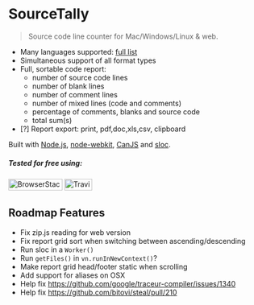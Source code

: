 # SourceTally
> Source code line counter for Mac/Windows/Linux & web.

* Many languages supported: [full list](https://github.com/flosse/sloc#supported-languages)
* Simultaneous support of all format types
* Full, sortable code report:
  * number of source code lines
  * number of blank lines
  * number of comment lines
  * number of mixed lines (code and comments)
  * percentage of comments, blanks and source code
  * total sum(s)
* [?] Report export: print, pdf,doc,xls,csv, clipboard

Built with [Node.js](http://nodejs.org), [node-webkit](https://github.com/rogerwang/node-webkit), [CanJS](http://canjs.com) and [sloc](https://github.com/flosse/sloc).

##### Tested for free using:
<a href="https://browserstack.com"><img src="https://stevenvachon.github.io/sourcetally/logos/browserstack.svg" width="107" height="23" alt="BrowserStack"/></a>
<a href="https://travis-ci.org"><img src="https://stevenvachon.github.io/sourcetally/logos/travis-ci.svg" width="55" height="23" alt="Travis CI"/></a>

## Roadmap Features

* Fix zip.js reading for web version
* Fix report grid sort when switching between ascending/descending
* Run sloc in a `Worker()`
* Run `getFiles()` in `vn.runInNewContext()`?
* Make report grid head/footer static when scrolling
* Add support for aliases on OSX
* Help fix https://github.com/google/traceur-compiler/issues/1340
* Help fix https://github.com/bitovi/steal/pull/210
